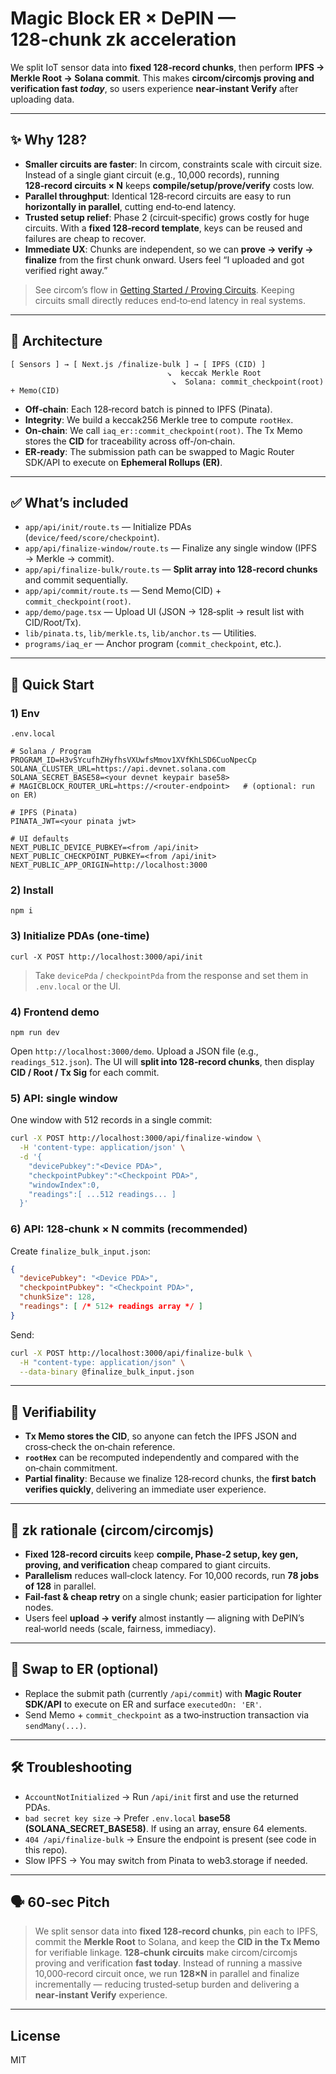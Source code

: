 # Magic Block ER × DePIN — 128‑chunk zk acceleration

We split IoT sensor data into **fixed 128‑record chunks**, then perform **IPFS → Merkle Root → Solana commit**. This makes **circom/circomjs proving and verification fast *today***, so users experience **near‑instant Verify** after uploading data.

---

## ✨ Why 128?

* **Smaller circuits are faster**: In circom, constraints scale with circuit size. Instead of a single giant circuit (e.g., 10,000 records), running **128‑record circuits × N** keeps **compile/setup/prove/verify** costs low.
* **Parallel throughput**: Identical 128‑record circuits are easy to run **horizontally in parallel**, cutting end‑to‑end latency.
* **Trusted setup relief**: Phase 2 (circuit‑specific) grows costly for huge circuits. With a **fixed 128‑record template**, keys can be reused and failures are cheap to recover.
* **Immediate UX**: Chunks are independent, so we can **prove → verify → finalize** from the first chunk onward. Users feel “I uploaded and got verified right away.”

> See circom’s flow in [Getting Started / Proving Circuits](https://docs.circom.io/getting-started/proving-circuits/). Keeping circuits small directly reduces end‑to‑end latency in real systems.

---

## 🧩 Architecture

```
[ Sensors ] → [ Next.js /finalize-bulk ] → [ IPFS (CID) ]
                                   ↘  keccak Merkle Root
                                    ↘  Solana: commit_checkpoint(root) + Memo(CID)
```

* **Off‑chain**: Each 128‑record batch is pinned to IPFS (Pinata).
* **Integrity**: We build a keccak256 Merkle tree to compute `rootHex`.
* **On‑chain**: We call `iaq_er::commit_checkpoint(root)`. The Tx Memo stores the **CID** for traceability across off‑/on‑chain.
* **ER‑ready**: The submission path can be swapped to Magic Router SDK/API to execute on **Ephemeral Rollups (ER)**.

---

## ✅ What’s included

* `app/api/init/route.ts` — Initialize PDAs (`device/feed/score/checkpoint`).
* `app/api/finalize-window/route.ts` — Finalize any single window (IPFS → Merkle → commit).
* `app/api/finalize-bulk/route.ts` — **Split array into 128‑record chunks** and commit sequentially.
* `app/api/commit/route.ts` — Send Memo(CID) + `commit_checkpoint(root)`.
* `app/demo/page.tsx` — Upload UI (JSON → 128‑split → result list with CID/Root/Tx).
* `lib/pinata.ts`, `lib/merkle.ts`, `lib/anchor.ts` — Utilities.
* `programs/iaq_er` — Anchor program (`commit_checkpoint`, etc.).

---

## 🏁 Quick Start

### 1) Env

`.env.local`

```
# Solana / Program
PROGRAM_ID=H3vSYcufhZHyfhsVXUwfsMmov1XVfKhLSD6CuoNpecCp
SOLANA_CLUSTER_URL=https://api.devnet.solana.com
SOLANA_SECRET_BASE58=<your devnet keypair base58>
# MAGICBLOCK_ROUTER_URL=https://<router-endpoint>   # (optional: run on ER)

# IPFS (Pinata)
PINATA_JWT=<your pinata jwt>

# UI defaults
NEXT_PUBLIC_DEVICE_PUBKEY=<from /api/init>
NEXT_PUBLIC_CHECKPOINT_PUBKEY=<from /api/init>
NEXT_PUBLIC_APP_ORIGIN=http://localhost:3000
```

### 2) Install

```
npm i
```

### 3) Initialize PDAs (one‑time)

```
curl -X POST http://localhost:3000/api/init
```

> Take `devicePda` / `checkpointPda` from the response and set them in `.env.local` or the UI.

### 4) Frontend demo

```
npm run dev
```

Open `http://localhost:3000/demo`. Upload a JSON file (e.g., `readings_512.json`). The UI will **split into 128‑record chunks**, then display **CID / Root / Tx Sig** for each commit.

### 5) API: single window

One window with 512 records in a single commit:

```bash
curl -X POST http://localhost:3000/api/finalize-window \
  -H 'content-type: application/json' \
  -d '{
    "devicePubkey":"<Device PDA>",
    "checkpointPubkey":"<Checkpoint PDA>",
    "windowIndex":0,
    "readings":[ ...512 readings... ]
  }'
```

### 6) API: 128‑chunk × N commits (recommended)

Create `finalize_bulk_input.json`:

```json
{
  "devicePubkey": "<Device PDA>",
  "checkpointPubkey": "<Checkpoint PDA>",
  "chunkSize": 128,
  "readings": [ /* 512+ readings array */ ]
}
```

Send:

```bash
curl -X POST http://localhost:3000/api/finalize-bulk \
  -H "content-type: application/json" \
  --data-binary @finalize_bulk_input.json
```

---

## 🔐 Verifiability 

* **Tx Memo stores the CID**, so anyone can fetch the IPFS JSON and cross‑check the on‑chain reference.
* **`rootHex`** can be recomputed independently and compared with the on‑chain commitment.
* **Partial finality**: Because we finalize 128‑record chunks, the **first batch verifies quickly**, delivering an immediate user experience.

---

## 🧠 zk rationale (circom/circomjs)

* **Fixed 128‑record circuits** keep **compile, Phase‑2 setup, key gen, proving, and verification** cheap compared to giant circuits.
* **Parallelism** reduces wall‑clock latency. For 10,000 records, run **78 jobs of 128** in parallel.
* **Fail‑fast & cheap retry** on a single chunk; easier participation for lighter nodes.
* Users feel **upload → verify** almost instantly — aligning with DePIN’s real‑world needs (scale, fairness, immediacy).

---

## 🔧 Swap to ER (optional)

* Replace the submit path (currently `/api/commit`) with **Magic Router SDK/API** to execute on ER and surface `executedOn: 'ER'`.
* Send Memo + `commit_checkpoint` as a two‑instruction transaction via `sendMany(...)`.

---

## 🛠 Troubleshooting

* `AccountNotInitialized` → Run `/api/init` first and use the returned PDAs.
* `bad secret key size` → Prefer `.env.local` **base58 (SOLANA_SECRET_BASE58)**. If using an array, ensure 64 elements.
* `404 /api/finalize-bulk` → Ensure the endpoint is present (see code in this repo).
* Slow IPFS → You may switch from Pinata to web3.storage if needed.

---

## 🗣 60‑sec Pitch

> We split sensor data into **fixed 128‑record chunks**, pin each to IPFS, commit the **Merkle Root** to Solana, and keep the **CID in the Tx Memo** for verifiable linkage. **128‑chunk circuits** make circom/circomjs proving and verification **fast today**. Instead of running a massive 10,000‑record circuit once, we run **128×N** in parallel and finalize incrementally — reducing trusted‑setup burden and delivering a **near‑instant Verify** experience.

---

## License

MIT
